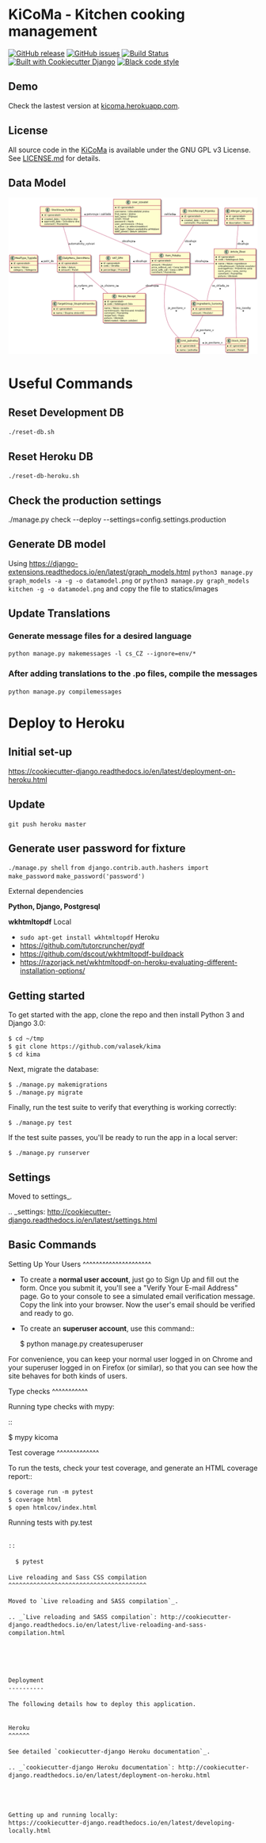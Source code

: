 KiCoMa - Kitchen cooking management
==================

[![GitHub release](https://img.shields.io/github/release-pre/valasek/kicoma.svg)](https://github.com/valasek/kicoma)
[![GitHub issues](https://img.shields.io/github/issues/valasek/kicoma.svg)](https://github.com/valasek/kicoma/issues)
[![Build Status](https://travis-ci.org/valasek/kicoma.svg?branch=master)](https://travis-ci.org/valasek/kima) [![Built with Cookiecutter Django](https://img.shields.io/badge/built%20with-Cookiecutter%20Django-ff69b4.svg)](https://github.com/pydanny/cookiecutter-django/) [![Black code style](https://img.shields.io/badge/code%20style-black-000000.svg)](https://github.com/ambv/black)

## Demo
Check the lastest version at [kicoma.herokuapp.com](https://kicoma.herokuapp.com).

## License

All source code in the [KiCoMa](https://github.com/valasek/kima) is available under the GNU GPL v3 License. See [LICENSE.md](LICENSE.md) for details.

## Data Model

![Data model](./docs/KiCoMa.png)

# Useful Commands

## Reset Development DB
`./reset-db.sh`

## Reset Heroku DB
`./reset-db-heroku.sh`

## Check the production settings
./manage.py check --deploy --settings=config.settings.production

## Generate DB model
Using https://django-extensions.readthedocs.io/en/latest/graph_models.html
`python3 manage.py graph_models -a -g -o datamodel.png` or
`python3 manage.py graph_models kitchen -g -o datamodel.png` and copy the file to statics/images

## Update Translations
### Generate message files for a desired language
`python manage.py makemessages -l cs_CZ --ignore=env/*`
 
### After adding translations to the .po files, compile the messages
`python manage.py compilemessages`

# Deploy to Heroku

## Initial set-up
https://cookiecutter-django.readthedocs.io/en/latest/deployment-on-heroku.html

## Update
`git push heroku master`

## Generate user password for fixture

`./manage.py shell`
`from django.contrib.auth.hashers import make_password`
`make_password('password')`


External dependencies

**Python, Django, Postgresql**

**wkhtmltopdf**
Local
- `sudo apt-get install wkhtmltopdf`
Heroku
- https://github.com/tutorcruncher/pydf
- https://github.com/dscout/wkhtmltopdf-buildpack
- https://razorjack.net/wkhtmltopdf-on-heroku-evaluating-different-installation-options/


## Getting started

To get started with the app, clone the repo and then install Python 3 and Django 3.0:

```
$ cd ~/tmp
$ git clone https://github.com/valasek/kima
$ cd kima
```

Next, migrate the database:

```
$ ./manage.py makemigrations
$ ./manage.py migrate
```

Finally, run the test suite to verify that everything is working correctly:

```
$ ./manage.py test
```

If the test suite passes, you'll be ready to run the app in a local server:

```
$ ./manage.py runserver
```


Settings
--------

Moved to settings_.

.. _settings: http://cookiecutter-django.readthedocs.io/en/latest/settings.html

Basic Commands
--------------

Setting Up Your Users
^^^^^^^^^^^^^^^^^^^^^

* To create a **normal user account**, just go to Sign Up and fill out the form. Once you submit it, you'll see a "Verify Your E-mail Address" page. Go to your console to see a simulated email verification message. Copy the link into your browser. Now the user's email should be verified and ready to go.

* To create an **superuser account**, use this command::

    $ python manage.py createsuperuser

For convenience, you can keep your normal user logged in on Chrome and your superuser logged in on Firefox (or similar), so that you can see how the site behaves for both kinds of users.

Type checks
^^^^^^^^^^^

Running type checks with mypy:

::

  $ mypy kicoma

Test coverage
^^^^^^^^^^^^^

To run the tests, check your test coverage, and generate an HTML coverage report::

    $ coverage run -m pytest
    $ coverage html
    $ open htmlcov/index.html

Running tests with py.test
~~~~~~~~~~~~~~~~~~~~~~~~~~

::

  $ pytest

Live reloading and Sass CSS compilation
^^^^^^^^^^^^^^^^^^^^^^^^^^^^^^^^^^^^^^^

Moved to `Live reloading and SASS compilation`_.

.. _`Live reloading and SASS compilation`: http://cookiecutter-django.readthedocs.io/en/latest/live-reloading-and-sass-compilation.html





Deployment
----------

The following details how to deploy this application.


Heroku
^^^^^^

See detailed `cookiecutter-django Heroku documentation`_.

.. _`cookiecutter-django Heroku documentation`: http://cookiecutter-django.readthedocs.io/en/latest/deployment-on-heroku.html




Getting up and running locally:
https://cookiecutter-django.readthedocs.io/en/latest/developing-locally.html
